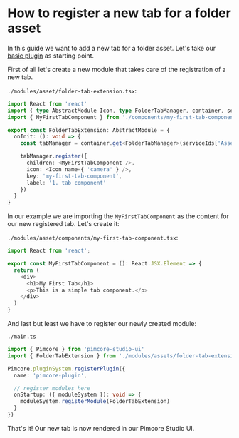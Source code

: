 # How to register a new tab for a folder asset

In this guide we want to add a new tab for a folder asset. Let's take our [basic plugin](./README.md) as starting point. 

First of all let's create a new module that takes care of the registration of a new tab.

`./modules/asset/folder-tab-extension.tsx`:
``` typescript
import React from 'react'
import { type AbstractModule Icon, type FolderTabManager, container, serviceIds } from 'pimcore-studio-ui'
import { MyFirstTabComponent } from './components/my-first-tab-component';

export const FolderTabExtension: AbstractModule = {
  onInit: (): void => {
    const tabManager = container.get<FolderTabManager>(serviceIds['Asset/Editor/FolderTabManager'])

    tabManager.register({
      children: <MyFirstTabComponent />,
      icon: <Icon name={ 'camera' } />,
      key: 'my-first-tab-component',
      label: '1. tab component'
    })
  }
}
```

In our example we are importing the `MyFirstTabComponent` as the content for our new registered tab. Let's create it:

`./modules/asset/components/my-first-tab-component.tsx`:
``` typescript
import React from 'react';

export const MyFirstTabComponent = (): React.JSX.Element => {
  return (
    <div>
      <h1>My First Tab</h1>
      <p>This is a simple tab component.</p>
    </div>
  )
}
```

And last but least we have to register our newly created module:

`./main.ts`
``` typescript
import { Pimcore } from 'pimcore-studio-ui'
import { FolderTabExtension } from './modules/assets/folder-tab-extension'

Pimcore.pluginSystem.registerPlugin({
  name: 'pimcore-plugin',

  // register modules here
  onStartup: ({ moduleSystem }): void => {
    moduleSystem.registerModule(FolderTabExtension)
  }
})
```

That's it! Our new tab is now rendered in our Pimcore Studio UI.





